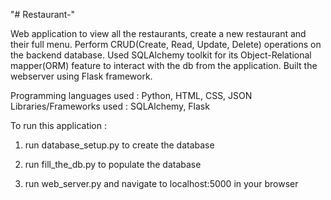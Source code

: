 "# Restaurant-" 

Web application to view all the restaurants, create a new restaurant and their full menu.
Perform CRUD(Create, Read, Update, Delete) operations on the backend database.
Used SQLAlchemy toolkit for its Object-Relational mapper(ORM) feature to interact with the db from the application.
Built the webserver using Flask framework.

Programming languages used : Python, HTML, CSS, JSON
Libraries/Frameworks used : SQLAlchemy, Flask

To run this application :

1. run database_setup.py to create the database

2. run fill_the_db.py to populate the database

3. run web_server.py and navigate to localhost:5000 in your browser

